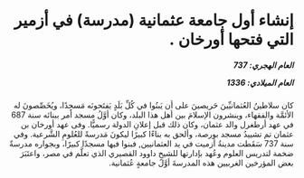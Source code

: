<h1 dir="rtl">إنشاء أول جامعة عثمانية (مدرسة) في أزمير التي فتحها أورخان  .</h1>

<h5 dir="rtl">العام الهجري:  737

العام الميلادي: 1336

</h5>

<p dir="rtl">كان سلاطينُ العُثمانيِّينَ حَريصينَ على أن يَبنُوا في كُلِّ بَلَدٍ يَفتَحونَه مَسجِدًا، ويُخَصِّصونَ له الأئمَّة والفقهاء، وينشرون الإسلامَ بين أهل هذا البلد، وكان أوَّلُ مسجد أمر ببنائه سنة 687 في عهد أرطغرل والد عثمان، وكان ذلك قبل إعلانِ الدولة رسميًّا. وفى عهد أورخان بن عثمان تم تشييدُ مسجد بورصة، وألحق به بناءًا كبيرًا ليكونَ مَدرسةً للعُلومِ الشَّرعية. وفي سنة 737 سَقَطت مدينةُ أزميت في يد العثمانيين, فبنوا فيها مسجدًا كبيرًا، وبجواره مدرسةٌ ضخمة لتدريس العلوم وعُهد بإدارتها للشيخِ داوود القصيري الذي تعلَّم في مصر، واعتَبَرَ بعض المؤرخين الغربيين هذه المدرسةَ أوَّلَ جامعةٍ عُثمانية.</p></br>
